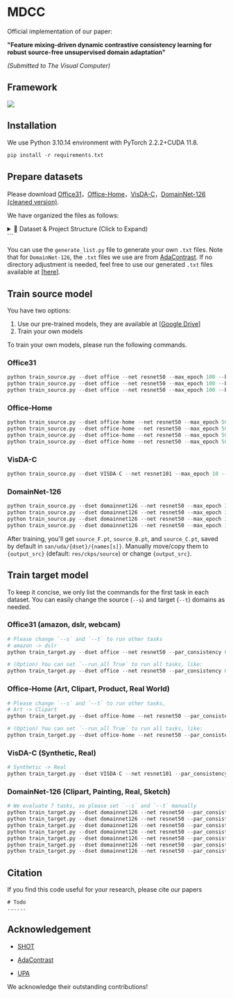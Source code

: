 # MDCC

Official implementation of our paper:

**"Feature mixing-driven dynamic contrastive consistency learning for robust source-free unsupervised domain adaptation"**

*(Submitted to The Visual Computer)*

## Framework

![](/figs/pipeline.png)

## Installation

 We use Python 3.10.14 environment with PyTorch 2.2.2+CUDA 11.8.

```python
pip install -r requirements.txt
```

## Prepare datasets

Please download [Office31](https://drive.google.com/file/d/0B4IapRTv9pJ1WGZVd1VDMmhwdlE/view?resourcekey=0-gNMHVtZfRAyO_t2_WrOunA)，[Office-Home](https://github.com/jindongwang/transferlearning/tree/master/data#office-home)，[VisDA-C](https://github.com/VisionLearningGroup/taskcv-2017-public/tree/master/classification)，[DomainNet-126 (cleaned version)](https://ai.bu.edu/M3SDA/).

We have organized the files as follows:

<details>
<summary>📂 Dataset & Project Structure (Click to Expand)​</summary>


```text
<root>/
├── DATASETS/
│   ├── office/                 
│   │   ├── amazon/
│   │   │   ├── back_pack/
│   │   │   │   ├── frame_0001.jpg
│   │   │   │   ├── frame_0002.jpg
│   │   │   │   └── ...
│   │   │   └── ...
│   │   ├── dslr/
│   │   ├── webcam/
│   │   ├── amazon_list.txt
│   │   ├── dslr_list.txt
│   │   └── webcam_list.txt
│   │
│   ├── office-home/
│   │   ├── Art/
│   │   ├── Clipart/
│   │   ├── Product/
│   │   ├── RealWorld/
│   │   ├── Art_list.txt
│   │   ├── Clipart_list.txt
│   │   ├── Product_list.txt
│   │   └── RealWorld_list.txt
│   │
│   ├── VISDA-C/
│   │   ├── train/
│   │   ├── validation/
│   │   ├── train_list.txt
│   │   └── validation_list.txt
│   │
│   └── domainnet126/
│       ├── clipart/
│       ├── painting/
│       ├── real/
│       ├── sketch/
│       ├── clipart_list.txt
│       ├── painting_list.txt
│       ├── real_list.txt
│       └── sketch_list.txt
│
└── MDCC/
    └── ...
```

</details> ```

You can use the `generate_list.py` file to generate your own `.txt` files. Note that for `DomainNet-126`, the `.txt` files we use are from [AdaContrast](https://github.com/DianCh/AdaContrast/tree/master/datasets/domainnet-126). If no directory adjustment is needed, feel free to use our generated `.txt` files available at [[here](https://drive.google.com/drive/folders/1-RUqQqfLEcO8d8YaIJY0pL6A8QhMMGSQ?usp=drive_link)].

## Train source model

You have two options:
1. Use our pre-trained models, they are available at [[Google Drive](https://drive.google.com/drive/folders/1ahBN5-MKOihYa69Ae9OA-IeLJnUiUqVD?usp=drive_link)]
2. Train your own models

To train your own models, please run the following commands.

### Office31

```python
python train_source.py --dset office --net resnet50 --max_epoch 100 --batch_size 64 --lr 1e-2 --s 0
python train_source.py --dset office --net resnet50 --max_epoch 100 --batch_size 64 --lr 1e-2 --s 1
python train_source.py --dset office --net resnet50 --max_epoch 100 --batch_size 64 --lr 1e-2 --s 2
```

### Office-Home

```python
python train_source.py --dset office-home --net resnet50 --max_epoch 50 --batch_size 64 --lr 1e-2 --s 0
python train_source.py --dset office-home --net resnet50 --max_epoch 50 --batch_size 64 --lr 1e-2 --s 1
python train_source.py --dset office-home --net resnet50 --max_epoch 50 --batch_size 64 --lr 1e-2 --s 2
python train_source.py --dset office-home --net resnet50 --max_epoch 50 --batch_size 64 --lr 1e-2 --s 3
```

### VisDA-C

```python
python train_source.py --dset VISDA-C --net resnet101 --max_epoch 10 --batch_size 64 --lr 1e-3 --s 0
```

### DomainNet-126

```python
python train_source.py --dset domainnet126 --net resnet50 --max_epoch 30 --batch_size 64 --lr 1e-2 --s 0
python train_source.py --dset domainnet126 --net resnet50 --max_epoch 30 --batch_size 64 --lr 1e-2 --s 1
python train_source.py --dset domainnet126 --net resnet50 --max_epoch 30 --batch_size 64 --lr 1e-2 --s 2
python train_source.py --dset domainnet126 --net resnet50 --max_epoch 30 --batch_size 64 --lr 1e-2 --s 3
```

After training, you'll get `source_F.pt`, `source_B.pt`, and `source_C.pt`, saved by default in `san/uda/{dset}/{names[s]}`. Manually move/copy them to `{output_src}` (default: `res/ckps/source`) or change `{output_src}`.

## Train target model

To keep it concise, we only list the commands for the first task in each dataset. You can easily change the source (`--s`) and target (`--t`) domains as needed.

### Office31 (amazon, dslr, webcam)

```python
# Please change `--s` and `--t` to run other tasks
# amazon -> dslr
python train_target.py --dset office --net resnet50 --par_consistency 0.3 --lr 1e-2 --s 0 --t 1

# (Option) You can set `--run_all True` to run all tasks, like:
python train_target.py --dset office --net resnet50 --par_consistency 0.3 --lr 1e-2 --run_all True
```

### Office-Home (Art, Clipart, Product, Real World)

```python
# Please change `--s` and `--t` to run other tasks, 
# Art -> Clipart
python train_target.py --dset office-home --net resnet50 --par_consistency 0.3 --lr 1e-2 --s 0 --t 1

# (Option) You can set `--run_all True` to run all tasks, like:
python train_target.py --dset office-home --net resnet50 --par_consistency 0.3 --lr 1e-2 --run_all True
```

### VisDA-C (Synthetic, Real)

```python
# Synthetic -> Real
python train_target.py --dset VISDA-C --net resnet101 --par_consistency 1.0 --lr 1e-3 --sel_ratio 0.8 --s 0 --t 1
```

### DomainNet-126 (Clipart, Painting, Real, Sketch)

```python
# We evaluate 7 tasks, so please set `--s` and `--t` manually
python train_target.py --dset domainnet126 --net resnet50 --par_consistency 0.3 --lr 1e-2 --s 0 --t 3 --das
python train_target.py --dset domainnet126 --net resnet50 --par_consistency 0.3 --lr 1e-2 --s 1 --t 0 --das
python train_target.py --dset domainnet126 --net resnet50 --par_consistency 0.3 --lr 1e-2 --s 1 --t 2 --das
python train_target.py --dset domainnet126 --net resnet50 --par_consistency 0.3 --lr 1e-2 --s 2 --t 0 --das
python train_target.py --dset domainnet126 --net resnet50 --par_consistency 0.3 --lr 1e-2 --s 2 --t 1 --das
python train_target.py --dset domainnet126 --net resnet50 --par_consistency 0.3 --lr 1e-2 --s 2 --t 3 --das
python train_target.py --dset domainnet126 --net resnet50 --par_consistency 0.3 --lr 1e-2 --s 3 --t 1 --das
```

## Citation

If you find this code useful for your research, please cite our papers

```
# Todo
......
```



## Acknowledgement

- [SHOT](https://github.com/tim-learn/SHOT)

- [AdaContrast](https://github.com/DianCh/AdaContrast/tree/master/datasets/domainnet-126)

- [UPA](https://github.com/chenxi52/UPA)

We acknowledge their outstanding contributions!